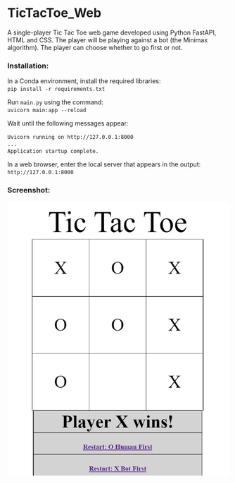 # TicTacToe_Web
A single-player Tic Tac Toe web game developed using Python FastAPI, HTML and CSS. The player will be playing against a bot (the Minimax algorithm). The player can choose whether to go first or not.

### Installation:
In a Conda environment, install the required libraries:\
`pip install -r requirements.txt`

Run `main.py` using the command:\
`uvicorn main:app --reload`

Wait until the following messages appear:
```
Uvicorn running on http://127.0.0.1:8000
...
Application startup complete.
```

In a web browser, enter the local server that appears in the output:\
`http://127.0.0.1:8000`

### Screenshot:

![Screenshot](screenshots/screenshot2.png)
